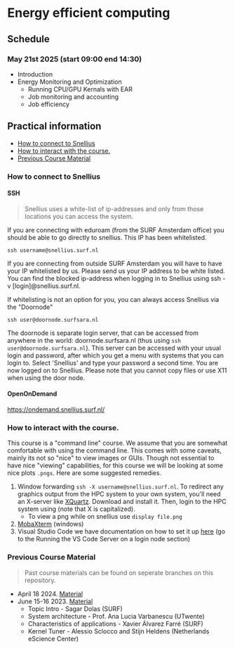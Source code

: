# Energy efficient computing

## Schedule
### May 21st 2025 (start 09:00 end 14:30)
- Introduction 
- Energy Monitoring and Optimization
  - Running CPU/GPU Kernals with EAR
  - Job monitoring and accounting
  - Job efficiency

## Practical information
- [How to connect to Snellius](#how-to-connect-to-snellius)
- [How to interact with the course.](#how-to-interact-with-the-course)
- [Previous Course Material](#previous-course-material)


### How to connect to Snellius

#### SSH
>Snellius uses a white-list of ip-addresses and only from those locations you can access the system. 

If you are connecting with eduroam (from the SURF Amsterdam office) you should be able to go directly to snellius. This IP has been whitelisted. 
```
ssh username@snellius.surf.nl
```

If you are connecting from outside SURF Amsterdam you will have to have your IP whitelisted by us. Please send us your IP address to be white listed. 
You can find the blocked ip-address when logging in to Snellius using ssh -v [login]@snellius.surf.nl.

If whitelisting is not an option for you, you can always access Snellius via the "Doornode"
```
ssh user@doornode.surfsara.nl
```
The doornode is separate login server, that can be accessed from anywhere in the world: doornode.surfsara.nl (thus using `ssh user@doornode.surfsara.nl`). This server can be accessed with your usual login and password, after which you get a menu with systems that you can login to. Select 'Snellius' and type your password a second time. You are now logged on to Snellius. Please note that you cannot copy files or use X11 when using the door node.

#### OpenOnDemand

https://ondemand.snellius.surf.nl/


### How to interact with the course.

This course is a "command line" course. We assume that you are somewhat comfortable with using the command line. This comes with some caveats, mainly its not so "nice" to view images or GUIs. Though not essential to have nice "viewing" capabilities, for this course we will be looking at some nice plots `.pngs`. Here are some suggested remedies.

1. Window forwarding `ssh -X username@snellius.surf.nl`. To redirect any graphics output from the HPC system to your own system, you'll need an X-server like [XQuartz](https://www.xquartz.org). Download and install it. Then, login to the HPC system using (note that X is capitalized). 
   - To view a png while on snellius use `display file.png`
2. [MobaXterm](https://mobaxterm.mobatek.net) (windows) 
3. Visual Studio Code we have documentation on how to set it up [here](https://servicedesk.surf.nl/wiki/display/WIKI/Visual+Studio+Code+for+remote+development) (go to the Running the VS Code Server on a login node section)


### Previous Course Material
> Past course materials can be found on seperate branches on this repository.


- April 18 2024. [Material](https://github.com/sara-nl/energy-efficient-computing/tree/April_2024)
- June 15-16 2023. [Material](https://github.com/sara-nl/energy-efficient-computing/tree/june_2023)
    - Topic Intro - Sagar Dolas (SURF)
    - System architecture - Prof. Ana Lucia Varbanescu (UTwente)
    - Characteristics of applications - Xavier Álvarez Farré (SURF)
    - Kernel Tuner - Alessio Sclocco and Stijn Heldens (Netherlands eScience Center)
